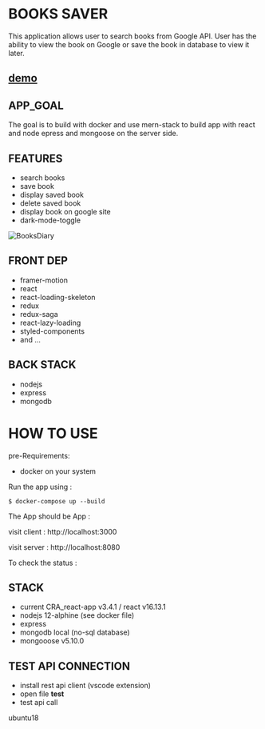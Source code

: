 # BOOKS SAVER
This application allows user to search books from Google API.
User has the ability to view the book on Google or save the book in database to view it later.

## [demo](https://infinite-badlands-91442.herokuapp.com)

## APP_GOAL
The goal is to build with docker and use mern-stack to build app with react and node epress and mongoose on the server side. 

## FEATURES
- search books
- save book
- display saved book
- delete saved book
- display book on google site
- dark-mode-toggle

![BooksDiary]()

## FRONT DEP
- framer-motion
- react
- react-loading-skeleton
- redux
- redux-saga
- react-lazy-loading
- styled-components
- and ...

## BACK STACK
- nodejs
- express
- mongodb

# HOW TO USE

pre-Requirements:
- docker on your system

Run the app using :

`$ docker-compose up --build`

The App should be App :

visit client : http://localhost:3000

visit server : http://localhost:8080

To check the status :

## STACK

- current CRA_react-app v3.4.1 / react v16.13.1
- nodejs 12-alphine (see docker file)
- express
- mongodb local (no-sql database)
- mongooose v5.10.0 

## TEST API CONNECTION 

- install rest api client (vscode extension)
- open file __test__
- test api call

ubuntu18
